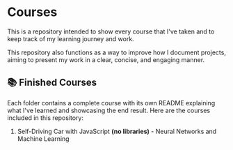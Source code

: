 # Courses

This is a repository intended to show every course that I've taken and to keep track of my learning journey and work.

This repository also functions as a way to improve how I document projects, aiming to present my work in a clear, concise, and engaging manner.

## 📚 Finished Courses
Each folder contains a complete course with its own README explaining what I've learned and showcasing the end result.
Here are the courses included in this repository:

1. Self-Driving Car with JavaScript **(no libraries)** - Neural Networks and Machine Learning